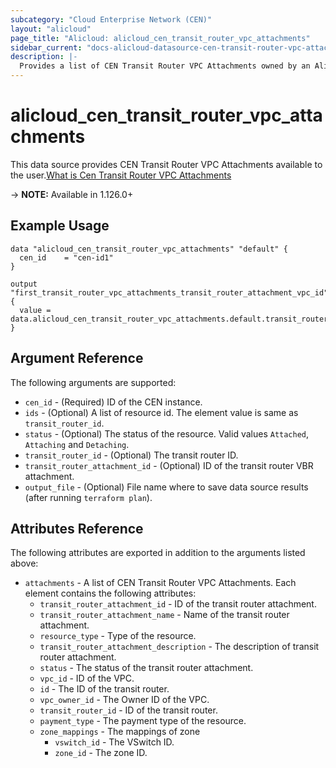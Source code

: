 ```yaml
---
subcategory: "Cloud Enterprise Network (CEN)"
layout: "alicloud"
page_title: "Alicloud: alicloud_cen_transit_router_vpc_attachments"
sidebar_current: "docs-alicloud-datasource-cen-transit-router-vpc-attachments"
description: |-
  Provides a list of CEN Transit Router VPC Attachments owned by an Alibaba Cloud account.
---
```


# alicloud\_cen\_transit\_router\_vpc\_attachments

This data source provides CEN Transit Router VPC Attachments available to the user.[What is Cen Transit Router VPC Attachments](https://help.aliyun.com/document_detail/261222.html)

-> **NOTE:** Available in 1.126.0+

## Example Usage

```
data "alicloud_cen_transit_router_vpc_attachments" "default" {
  cen_id    = "cen-id1"
}

output "first_transit_router_vpc_attachments_transit_router_attachment_vpc_id" {
  value = data.alicloud_cen_transit_router_vpc_attachments.default.transit_router_attachments.0.vpc_id
}
```

## Argument Reference

The following arguments are supported:

* `cen_id` - (Required) ID of the CEN instance.
* `ids` - (Optional) A list of resource id. The element value is same as `transit_router_id`.
* `status` - (Optional) The status of the resource. Valid values `Attached`, `Attaching` and `Detaching`.
* `transit_router_id` - (Optional) The transit router ID.
* `transit_router_attachment_id` - (Optional) ID of the transit router VBR attachment.
* `output_file` - (Optional) File name where to save data source results (after running `terraform plan`).

## Attributes Reference

The following attributes are exported in addition to the arguments listed above:

* `attachments` - A list of CEN Transit Router VPC Attachments. Each element contains the following attributes:
    * `transit_router_attachment_id` - ID of the transit router attachment.
    * `transit_router_attachment_name` - Name of the transit router attachment.
    * `resource_type` - Type of the resource.
    * `transit_router_attachment_description` - The description of transit router attachment.
    * `status` - The status of the transit router attachment.
    * `vpc_id` - ID of the VPC.
    * `id` -  The ID of the transit router.
    * `vpc_owner_id` - The Owner ID of the VPC.     
    * `transit_router_id` - ID of the transit router.
    * `payment_type` - The payment type of the resource.
    * `zone_mappings` - The mappings of zone
        * `vswitch_id` - The VSwitch ID.
        * `zone_id` - The zone ID.
